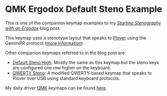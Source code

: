 # QMK Ergodox Default Steno Example

This is one of the companion keymap examples to my
_[Starting Stenography with an Ergodox][]_ blog post.

This keymap uses a stenotype layout that speaks to [Plover][] using the
GeminiPR protocol ([more information][Stenography in QMK]).

Other companion keymaps referred to in the blog post are:

- [Default Steno High][]: Mostly the same as this keymap but the steno keys are
  configured one row higher on the keyboard.
- [QWERTY Steno][]: A modified QWERTY-based keymap that speaks to Plover over
  USB using standard keyboard protocols.

My daily driver [QMK][] keymaps can be found [here][QMK Keymaps].

[Default Steno High]: ../default_steno_high
[Plover]: http://www.openstenoproject.org/plover/
[QMK]: https://qmk.fm/
[QMK Keymaps]: https://github.com/paulfioravanti/qmk_keymaps
[QWERTY Steno]: ../qwerty_steno
[Starting Stenography with an Ergodox]: https://www.paulfioravanti.com/blog/starting-stenography-ergodox/
[Stenography in QMK]: https://github.com/qmk/qmk_firmware/blob/master/docs/feature_stenography.md
